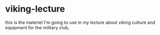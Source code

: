 # viking-lecture
this is the materiel I'm going to use in my lecture about viking culture and equipment for the military club, 

